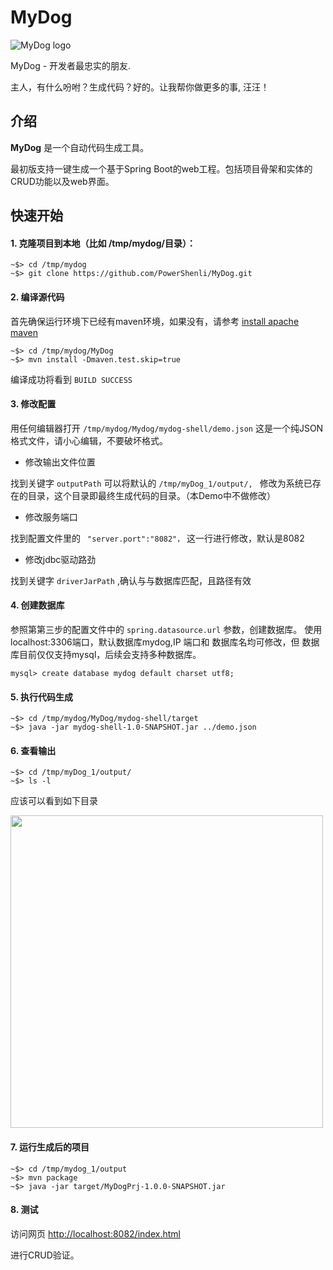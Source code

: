 # MyDog

![MyDog logo](https://raw.githubusercontent.com/PowerShenli/MyDog/master/mydog-doc/src/main/resources/mydog.ico)

MyDog - 开发者最忠实的朋友.

主人，有什么吩咐？生成代码？好的。让我帮你做更多的事, 汪汪！

## 介绍
**MyDog** 是一个自动代码生成工具。

最初版支持一键生成一个基于Spring Boot的web工程。包括项目骨架和实体的CRUD功能以及web界面。

## 快速开始

#### 1. 克隆项目到本地（比如 /tmp/mydog/目录）：

```
~$> cd /tmp/mydog
~$> git clone https://github.com/PowerShenli/MyDog.git
```

#### 2. 编译源代码

首先确保运行环境下已经有maven环境，如果没有，请参考 [install apache maven](http://maven.apache.org/install.html)

```
~$> cd /tmp/mydog/MyDog
~$> mvn install -Dmaven.test.skip=true
```
编译成功将看到 ``BUILD SUCCESS`` 

#### 3. 修改配置
用任何编辑器打开 ``/tmp/mydog/Mydog/mydog-shell/demo.json``
这是一个纯JSON格式文件，请小心编辑，不要破坏格式。

  * 修改输出文件位置

找到关键字 ``outputPath``
可以将默认的 ``/tmp/myDog_1/output/, `` 修改为系统已存在的目录，这个目录即最终生成代码的目录。（本Demo中不做修改）

  * 修改服务端口

找到配置文件里的 `` "server.port":"8082"，`` 这一行进行修改，默认是8082

  * 修改jdbc驱动路劲

找到关键字 ``driverJarPath`` ,确认与与数据库匹配，且路径有效

#### 4. 创建数据库
参照第第三步的配置文件中的 ``spring.datasource.url`` 参数，创建数据库。
使用localhost:3306端口，默认数据库mydog,IP 端口和 数据库名均可修改，但
数据库目前仅仅支持mysql，后续会支持多种数据库。


```
mysql> create database mydog default charset utf8;
```

#### 5. 执行代码生成

```
~$> cd /tmp/mydog/MyDog/mydog-shell/target
~$> java -jar mydog-shell-1.0-SNAPSHOT.jar ../demo.json
```

#### 6. 查看输出

```
~$> cd /tmp/myDog_1/output/
~$> ls -l
```
应该可以看到如下目录

<img src="https://raw.githubusercontent.com/PowerShenli/MyDog/master/mydog-doc/src/main/resources/mydog-shell_1.png" width="500"/>

#### 7. 运行生成后的项目

```
~$> cd /tmp/mydog_1/output
~$> mvn package
~$> java -jar target/MyDogPrj-1.0.0-SNAPSHOT.jar
```

#### 8. 测试

访问网页 [http://localhost:8082/index.html](http://localhost:8082/index.html)

进行CRUD验证。
